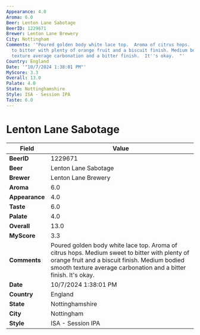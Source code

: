 ```yaml
---
Appearance: 4.0
Aroma: 6.0
Beer: Lenton Lane Sabotage
BeerID: 1229671
Brewer: Lenton Lane Brewery
City: Nottingham
Comments: '"Poured golden body white lace top.  Aroma of citrus hops.  Medium sweet
  to bitter with plenty of orange fruit and a biscuit finish. Medium bodied smooth
  texture average carbonation and a bitter finish.  It''s okay.  "'
Country: England
Date: '"10/7/2024 1:38:01 PM"'
MyScore: 3.3
Overall: 13.0
Palate: 4.0
State: Nottinghamshire
Style: ISA - Session IPA
Taste: 6.0
---
```


# Lenton Lane Sabotage

| Field         | Value |
|---------------|-------|
| **BeerID** | 1229671 |
| **Beer** | Lenton Lane Sabotage |
| **Brewer** | Lenton Lane Brewery |
| **Aroma** | 6.0 |
| **Appearance** | 4.0 |
| **Taste** | 6.0 |
| **Palate** | 4.0 |
| **Overall** | 13.0 |
| **MyScore** | 3.3 |
| **Comments** | Poured golden body white lace top.  Aroma of citrus hops.  Medium sweet to bitter with plenty of orange fruit and a biscuit finish. Medium bodied smooth texture average carbonation and a bitter finish.  It's okay.   |
| **Date** | 10/7/2024 1:38:01 PM |
| **Country** | England |
| **State** | Nottinghamshire |
| **City** | Nottingham |
| **Style** | ISA - Session IPA |
